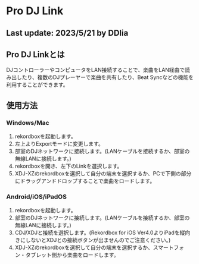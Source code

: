 # Pro DJ Link
Last update: 2023/5/21 by DDlia  
---  
## Pro DJ Linkとは
DJコントローラーやコンピュータをLAN接続することで、楽曲をLAN経由で読み出したり、複数のDJプレーヤーで楽曲を共有したり、Beat Syncなどの機能を利用することができます。

## 使用方法
### Windows/Mac
1. rekordboxを起動します。
2. 左上よりExportモードに変更します。
3. 部室のDJネットワークに接続します。(LANケーブルを接続するか、部室の無線LANに接続します。)
4. rekordboxを開き、左下のLinkを選択します。
5. XDJ-XZのrekordboxを選択して自分の端末を選択するか、PCで下側の部分にドラッグアンドドロップすることで楽曲をロードします。

### Android/iOS/iPadOS
1. rekordboxを起動します。
2. 部室のDJネットワークに接続します。(LANケーブルを接続するか、部室の無線LANに接続します。)
3. CDJ/XDJと接続を選択します。(Rekordbox for iOS Ver4.0よりiPadを縦向きにしないとXDJとの接続ボタンが出ませんのでご注意ください。)
4. XDJ-XZのrekordboxを選択して自分の端末を選択するか、スマートフォン・タブレット側から楽曲をロードします。